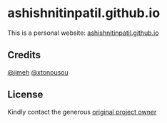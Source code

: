 # ashishnitinpatil.github.io

This is a personal website: [ashishnitinpatil.github.io](https://ashishnitinpatil.github.io/)

## Credits
[@jimeh](https://github.com/jimeh) [@xtonousou](https://github.com/xtonousou)

## License
Kindly contact the generous [original project owner](https://xtonousou.github.io/)
